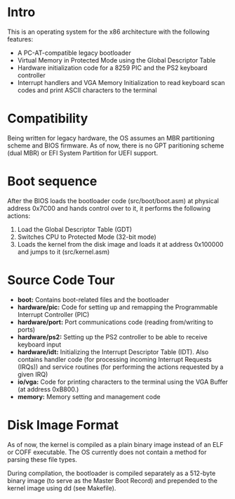 # Intro

This is an operating system for the x86 architecture with the following features:
  - A PC-AT-compatible legacy bootloader 
  - Virtual Memory in Protected Mode using the Global Descriptor Table
  - Hardware initialization code for a 8259 PIC and the PS2 keyboard controller
  - Interrupt handlers and VGA Memory Initialization to read keyboard scan codes and print ASCII characters to the terminal

# Compatibility

Being written for legacy hardware, the OS assumes an MBR partitioning scheme and BIOS firmware. As of now, there is no GPT paritioning scheme (dual MBR) or EFI System Partition for UEFI support.

# Boot sequence

After the BIOS loads the bootloader code (src/boot/boot.asm) at physical address 0x7C00 and hands control over to it, it performs the following actions:

1. Load the Global Descriptor Table (GDT)
2. Switches CPU to Protected Mode (32-bit mode)
3. Loads the kernel from the disk image and loads it at address 0x100000 and jumps to it (src/kernel.asm)

# Source Code Tour
- **boot:** Contains boot-related files and the bootloader
- **hardware/pic:** Code for setting up and remapping the Programmable Interrupt Controller (PIC)
- **hardware/port:** Port communications code (reading from/writing to ports)
- **hardware/ps2:** Setting up the PS2 controller to be able to receive keyboard input
- **hardware/idt:** Initializing the Interrupt Descriptor Table (IDT). Also contains handler code (for processing incoming Interrupt Requests (IRQs)) and service routines (for performing the actions requested by a given IRQ)
- **io/vga:** Code for printing characters to the terminal using the VGA Buffer (at address 0xB800.)
- **memory:** Memory setting and management code

# Disk Image Format
As of now, the kernel is compiled as a plain binary image instead of an ELF or COFF executable. The OS currently does not contain a method for parsing these file types.

During compilation, the bootloader is compiled separately as a 512-byte binary image (to serve as the Master Boot Record) and prepended to the kernel image using dd (see Makefile).